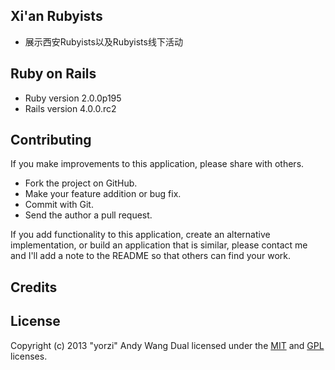 ## Xi'an Rubyists

- 展示西安Rubyists以及Rubyists线下活动


## Ruby on Rails

* Ruby version 2.0.0p195
* Rails version 4.0.0.rc2


## Contributing

If you make improvements to this application, please share with others.

* Fork the project on GitHub.
* Make your feature addition or bug fix.
* Commit with Git.
* Send the author a pull request.

If you add functionality to this application, create an alternative implementation, or build an application that is similar, please contact me and I'll add a note to the README so that others can find your work.

## Credits


## License

Copyright (c) 2013 "yorzi" Andy Wang
Dual licensed under the [MIT](http://www.opensource.org/licenses/mit-license.php) and [GPL](http://www.gnu.org/licenses/gpl.html) licenses.